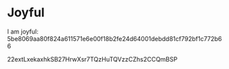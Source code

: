 # Joyful

I am joyful: 5be8069aa80f824a611571e6e00f18b2fe24d64001debdd81cf792bf1c772b66


22extLxekaxhkSB27HrwXsr7TQzHuTQVzzCZhs2CCQmBSP